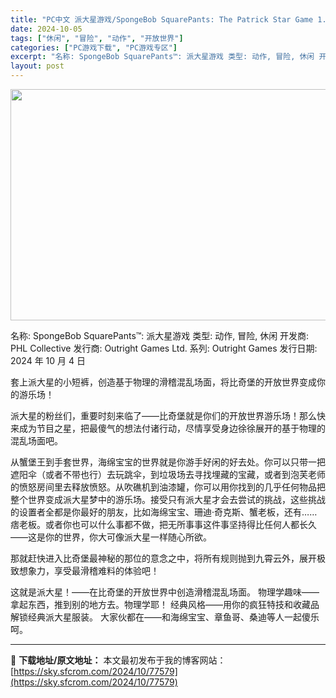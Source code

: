 ```yaml
---
title: "PC中文 派大星游戏/SpongeBob SquarePants: The Patrick Star Game 1.51G"
date: 2024-10-05
tags: ["休闲", "冒险", "动作", "开放世界"]
categories: ["PC游戏下载", "PC游戏专区"]
excerpt: "名称: SpongeBob SquarePants™: 派大星游戏 类型: 动作, 冒险, 休闲 开发商: PHL Collective 发行商: Outright Games Ltd. 系列: Outright Games 发行日期: 2024 年 10 月 4 日 套上派大星的小短裤，创造基于物&hellip;"
layout: post
---
```


<img class="aligncenter size-full wp-image-77580" src="https://sky.sfcrom.com/wp-content/uploads/2024/10/2024100500440770.webp" alt="" width="660" height="370" />

名称: SpongeBob SquarePants™: 派大星游戏
类型: 动作, 冒险, 休闲
开发商: PHL Collective
发行商: Outright Games Ltd.
系列: Outright Games
发行日期: 2024 年 10 月 4 日

套上派大星的小短裤，创造基于物理的滑稽混乱场面，将比奇堡的开放世界变成你的游乐场！

派大星的粉丝们，重要时刻来临了——比奇堡就是你们的开放世界游乐场！那么快来成为节目之星，把最傻气的想法付诸行动，尽情享受身边徐徐展开的基于物理的混乱场面吧。

从蟹堡王到手套世界，海绵宝宝的世界就是你游手好闲的好去处。你可以只带一把遮阳伞（或者不带也行）去玩跳伞，到垃圾场去寻找埋藏的宝藏，或者到泡芙老师的愤怒房间里去释放愤怒。从吹礁机到油漆罐，你可以用你找到的几乎任何物品把整个世界变成派大星梦中的游乐场。接受只有派大星才会去尝试的挑战，这些挑战的设置者全都是你最好的朋友，比如海绵宝宝、珊迪·奇克斯、蟹老板，还有……痞老板。或者你也可以什么事都不做，把无所事事这件事坚持得比任何人都长久——这是你的世界，你大可像派大星一样随心所欲。

那就赶快进入比奇堡最神秘的那位的意念之中，将所有规则抛到九霄云外，展开极致想象力，享受最滑稽难料的体验吧！

这就是派大星！——在比奇堡的开放世界中创造滑稽混乱场面。
物理学趣味——拿起东西，推到别的地方去。物理学耶！
经典风格——用你的疯狂特技和收藏品解锁经典派大星服装。
大家伙都在——和海绵宝宝、章鱼哥、桑迪等人一起傻乐呵。

---
📖 **下载地址/原文地址：** 本文最初发布于我的博客网站：[https://sky.sfcrom.com/2024/10/77579](https://sky.sfcrom.com/2024/10/77579)
